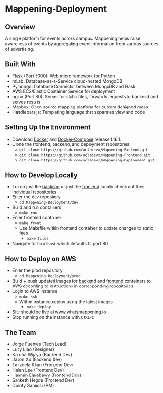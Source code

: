 # Mappening-Deployment

## Overview
A single platform for events across campus. Mappening helps raise awareness of events by aggregating event information from various sources of advertising. 

## Built With
- Flask (Port 5000): Web microframework for Python
- mLab: Database-as-a-Service cloud-hosted MongoDB
- Pymongo: Database Connector between MongoDB and Flask
- AWS EC2/Elastic Container Service for deployment
- nginx (Port 80): Server for static files, forwards requests to backend and serves results
- Mapbox: Open source mapping platform for custom designed maps
- Handlebars.js: Templating language that separates view and code

## Setting Up the Environment
- Download [Docker](https://www.docker.com) and [Docker-Compose](https://github.com/docker/compose/releases) release 1.16.1.  
- Clone the frontend, backend, and deployment repositories
  - `git clone https://github.com/ucladevx/Mappening-Backend.git`  
  - `git clone https://github.com/ucladevx/Mappening-Frontend.git`  
  - `git clone https://github.com/ucladevx/Mappening-Deployment.git`  

## How to Develop Locally
- To run just the [backend](https://github.com/ucladevx/Mappening-Backend) or just the [frontend](https://github.com/ucladevx/Mappening-Frontend) locally check out their individual repositories
- Enter the dev repository
  - `cd Mappening-Deployment/dev`
- Build and run containers
  - `make run`
- Enter frontend container
  - `make front`
  - Use Makefile within frontend container to update changes to static files
    - `make files`
- Navigate to `localhost` which defaults to port 80

## How to Deploy on AWS
- Enter the prod repository
  - `cd Mappening-Deployment/prod`
- Build + push updated images for [backend](https://github.com/ucladevx/Mappening-Backend) and [frontend](https://github.com/ucladevx/Mappening-Frontend) containers to AWS according to instructions in corresponding repositories
- Login to AWS instance
  - `make ssh`
  - Within instance deploy using the latest images
    - `make deploy`
- Site should be live at www.whatsmappening.io
- Stop running on the instance with `CTRL+C`

## The Team
  - Jorge Fuentes (Tech Lead)
  - Lucy Liao (Designer)
  - Katrina Wijaya (Backend Dev)
  - Jason Xu (Backend Dev)
  - Tanzeela Khan (Frontend Dev)
  - Helen Lee (Frontend Dev)
  - Hannah Elarabawy (Frontend Dev)
  - Sanketh Hegde (Frontend Dev)
  - Doroty Sanussi (PM)

